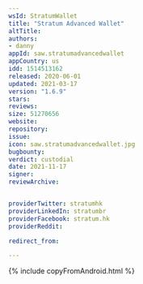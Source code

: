 ```yaml
---
wsId: StratumWallet
title: "Stratum Advanced Wallet"
altTitle: 
authors:
- danny
appId: saw.stratumadvancedwallet
appCountry: us
idd: 1514513162
released: 2020-06-01
updated: 2021-03-17
version: "1.6.9"
stars: 
reviews: 
size: 51270656
website: 
repository: 
issue: 
icon: saw.stratumadvancedwallet.jpg
bugbounty: 
verdict: custodial
date: 2021-11-17
signer: 
reviewArchive:


providerTwitter: stratumhk
providerLinkedIn: stratumbr
providerFacebook: stratum.hk
providerReddit: 

redirect_from:

---
```


{% include copyFromAndroid.html %}